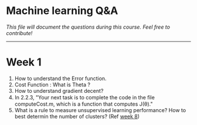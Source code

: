 # Machine learning Q&A
*This file will document the questions during this course. Feel free to contribute!*

--------------------------------
# Week 1 

1. How to understand the Error function.
2. Cost Function : What is Theta ?
3. How to understand gradient decent?
4. In 2.2.3, "Your next task is to complete the code in the ﬁle computeCost.m, which is a function that computes J(θ)."
5. What is a rule to measure unsupervised learning performance? How to best determin the number of clusters? (Ref [week 8](https://www.coursera.org/learn/machine-learning/supplement/1O0Bk/unsupervised-learning))

